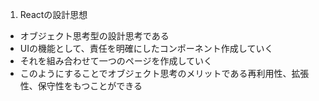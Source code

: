 1. Reactの設計思想
- オブジェクト思考型の設計思考である
- UIの機能として、責任を明確にしたコンポーネント作成していく
- それを組み合わせて一つのページを作成していく
- このようにすることでオブジェクト思考のメリットである再利用性、拡張性、保守性をもつことができる